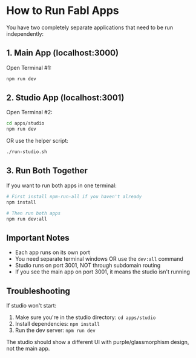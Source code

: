# How to Run Fabl Apps

You have two completely separate applications that need to be run independently:

## 1. Main App (localhost:3000)

Open Terminal #1:
```bash
npm run dev
```

## 2. Studio App (localhost:3001)

Open Terminal #2:
```bash
cd apps/studio
npm run dev
```

OR use the helper script:
```bash
./run-studio.sh
```

## 3. Run Both Together

If you want to run both apps in one terminal:
```bash
# First install npm-run-all if you haven't already
npm install

# Then run both apps
npm run dev:all
```

## Important Notes

- Each app runs on its own port
- You need separate terminal windows OR use the `dev:all` command
- Studio runs on port 3001, NOT through subdomain routing
- If you see the main app on port 3001, it means the studio isn't running

## Troubleshooting

If studio won't start:
1. Make sure you're in the studio directory: `cd apps/studio`
2. Install dependencies: `npm install`
3. Run the dev server: `npm run dev`

The studio should show a different UI with purple/glassmorphism design, not the main app.